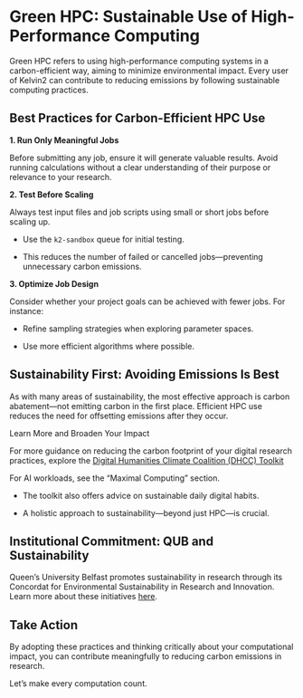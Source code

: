 # Green HPC: Sustainable Use of High-Performance Computing

Green HPC refers to using high-performance computing systems in a carbon-efficient way, aiming to minimize environmental impact. Every user of Kelvin2 can contribute to reducing emissions by following sustainable computing practices. 


## Best Practices for Carbon-Efficient HPC Use

**1. Run Only Meaningful Jobs**

   Before submitting any job, ensure it will generate valuable results. Avoid running calculations without a clear understanding of their purpose or relevance to your research. 

  

**2. Test Before Scaling**

   Always test input files and job scripts using small or short jobs before scaling up. 

   - Use the `k2-sandbox` queue for initial testing. 

   - This reduces the number of failed or cancelled jobs—preventing unnecessary carbon emissions. 

  

**3. Optimize Job Design**

   Consider whether your project goals can be achieved with fewer jobs. For instance: 

   - Refine sampling strategies when exploring parameter spaces. 

   - Use more efficient algorithms where possible. 

  

## Sustainability First: Avoiding Emissions Is Best 

As with many areas of sustainability, the most effective approach is carbon abatement—not emitting carbon in the first place. Efficient HPC use reduces the need for offsetting emissions after they occur. 

  

Learn More and Broaden Your Impact 

  

For more guidance on reducing the carbon footprint of your digital research practices, explore the [Digital Humanities Climate Coalition (DHCC) Toolkit](https://sas-dhrh.github.io/dhcc-toolkit/toolkit/introduction.html)
  
For AI workloads, see the “Maximal Computing” section. 

- The toolkit also offers advice on sustainable daily digital habits. 

- A holistic approach to sustainability—beyond just HPC—is crucial.

## Institutional Commitment: QUB and Sustainability 

Queen’s University Belfast promotes sustainability in research through its Concordat for Environmental Sustainability in Research and Innovation. Learn more about these initiatives [here](https://www.qub.ac.uk/about/sustainability/research/ConcordatforEnvironmentalSustainabilityinResearchandInnovation/).

  

## Take Action 

By adopting these practices and thinking critically about your computational impact, you can contribute meaningfully to reducing carbon emissions in research. 

Let’s make every computation count. 

